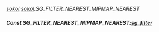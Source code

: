 _[sokol](../../modules/sokol/sokol-module.md):[sokol](../../modules/sokol/sokol-module.md).SG\_FILTER\_NEAREST\_MIPMAP\_NEAREST_
##### Const SG\_FILTER\_NEAREST\_MIPMAP\_NEAREST:[sg_filter](../../modules/sokol/sokol-sg_filter.md)
